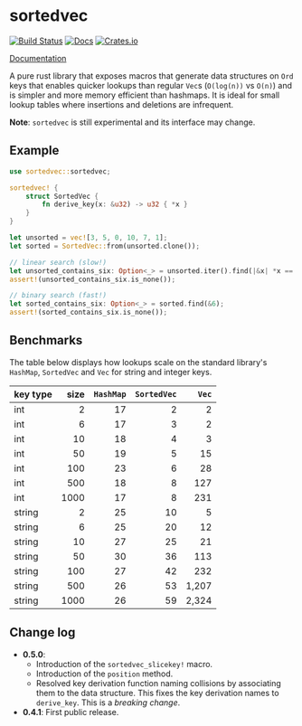 # sortedvec

[![Build Status](https://dev.azure.com/marcusklaas/sortedvec/_apis/build/status/marcusklaas.sortedvec?branchName=master)](https://dev.azure.com/marcusklaas/sortedvec/_build/latest?definitionId=2&branchName=master)
[![Docs](https://docs.rs/sortedvec/badge.svg)](https://docs.rs/sortedvec)
[![Crates.io](https://img.shields.io/crates/v/sortedvec.svg?maxAge=2592000)](https://crates.io/crates/sortedvec)

[Documentation](https://docs.rs/sortedvec/)

A pure rust library that exposes macros that generate data structures
on `Ord` keys that enables quicker lookups than regular `Vec`s (`O(log(n))` vs `O(n)`)
and is simpler and more memory efficient than hashmaps. It is ideal for small
lookup tables where insertions and deletions are infrequent.

**Note**: `sortedvec` is still experimental and its interface may change.

## Example

```rust
use sortedvec::sortedvec;

sortedvec! {
    struct SortedVec {
        fn derive_key(x: &u32) -> u32 { *x }
    }
}

let unsorted = vec![3, 5, 0, 10, 7, 1];
let sorted = SortedVec::from(unsorted.clone());

// linear search (slow!)
let unsorted_contains_six: Option<_> = unsorted.iter().find(|&x| *x == 6);
assert!(unsorted_contains_six.is_none());

// binary search (fast!)
let sorted_contains_six: Option<_> = sorted.find(&6);
assert!(sorted_contains_six.is_none());
```

## Benchmarks

The table below displays how lookups scale on the standard library's `HashMap`,
`SortedVec` and `Vec` for string and integer keys.

| key type | size | `HashMap` | `SortedVec` | `Vec` |
|---|---:|---:|---:|---:|
| int | 2 | 17 | 2 | 2 |
| int | 6 | 17 | 3 | 2 |
| int | 10 | 18 | 4 | 3 |
| int | 50 | 19 | 5 | 15 |
| int | 100 | 23 | 6 | 28 |
| int | 500 | 18 | 8 | 127 |
| int |1000 | 17 | 8 | 231 |
| string | 2 | 25 | 10 | 5 |
| string | 6 | 25 | 20 | 12 |
| string | 10 | 27 | 25 | 21 |
| string | 50 | 30 | 36 | 113 |
| string | 100 | 27 | 42 | 232 |
| string | 500 | 26 | 53 | 1,207 |
| string |1000 | 26 | 59 | 2,324 |

## Change log

 - **0.5.0**:
   * Introduction of the `sortedvec_slicekey!` macro.
   * Introduction of the `position` method.
   * Resolved key derivation function naming collisions by associating them to the data structure.
     This fixes the key derivation names to `derive_key`. This is a *breaking change*.
 - **0.4.1**: First public release.

